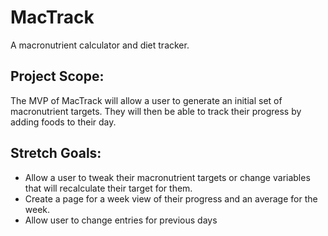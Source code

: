 # MacTrack
A macronutrient calculator and diet tracker.

## Project Scope:
The MVP of MacTrack will allow a user to generate an initial set of macronutrient targets. They will then be able to track their progress by adding foods to their day.

## Stretch Goals:
- Allow a user to tweak their macronutrient targets or change variables that will recalculate their target for them. 
- Create a page for a week view of their progress and an average for the week.
- Allow user to change entries for previous days
